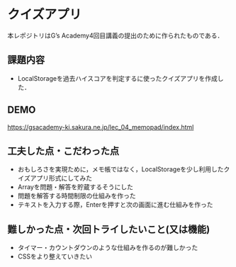 # クイズアプリ

本レポジトリはG’s Academy4回目講義の提出のために作られたものである．


## 課題内容

- LocalStorageを過去ハイスコアを判定するに使ったクイズアプリを作成した．

## DEMO
https://gsacademy-ki.sakura.ne.jp/lec_04_memopad/index.html

## 工夫した点・こだわった点

- おもしろさを実現ために，メモ帳ではなく，LocalStorageを少し利用したクイズアプリ形式にしてみた
- Arrayを問題・解答を貯蔵するそうにした
- 問題を解答する時間制限の仕組みを作った
- テキストを入力する際，Enterを押すと次の画面に進む仕組みを作った

## 難しかった点・次回トライしたいこと(又は機能)

- タイマー・カウントダウンのような仕組みを作るのが難しかった
- CSSをより整えていきたい
